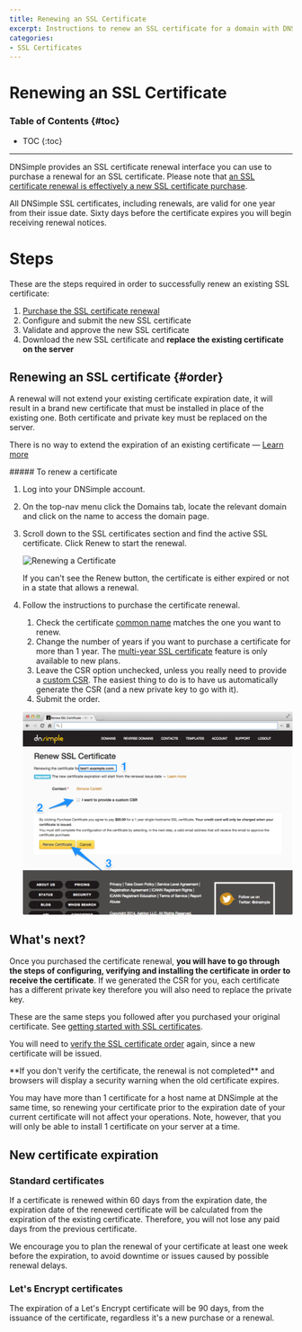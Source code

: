 ```yaml
---
title: Renewing an SSL Certificate
excerpt: Instructions to renew an SSL certificate for a domain with DNSimple.
categories:
- SSL Certificates
---
```


# Renewing an SSL Certificate

### Table of Contents {#toc}

* TOC
{:toc}

---

DNSimple provides an SSL certificate renewal interface you can use to purchase a renewal for an SSL certificate. Please note that [an SSL certificate renewal is effectively a new SSL certificate purchase](/articles/how-certificate-renewal-works).

All DNSimple SSL certificates, including renewals, are valid for one year from their issue date. Sixty days before the certificate expires you will begin receiving renewal notices.


# Steps

These are the steps required in order to successfully renew an existing SSL certificate:

1. [Purchase the SSL certificate renewal](#order)
1. Configure and submit the new SSL certificate
1. Validate and approve the new SSL certificate
1. Download the new SSL certificate and **replace the existing certificate on the server**


## Renewing an SSL certificate {#order}

<note>
A renewal will not extend your existing certificate expiration date, it will result in a brand new certificate that must be installed in place of the existing one. Both certificate and private key must be replaced on the server.

There is no way to extend the expiration of an existing certificate &mdash; [Learn more](/articles/how-certificate-renewal-works)
</note>

<div class="section-steps" markdown="1">
##### To renew a certificate

1.  Log into your DNSimple account.
1.  On the top-nav menu click the <label>Domains</label> tab, locate the relevant domain and click on the name to access the domain page.
1.  Scroll down to the <label>SSL certificates</label> section and find the active SSL certificate. Click <label>Renew</label> to start the renewal.

    ![Renewing a Certificate](/files/certificates-renew-action.png)

    If you can't see the <label>Renew</label> button, the certificate is either expired or not in a state that allows a renewal.

1.  Follow the instructions to purchase the certificate renewal.

    1.  Check the certificate [common name](/articles/what-is-common-name) matches the one you want to renew.
    1.  Change the number of years if you want to purchase a certificate for more than 1 year. The [multi-year SSL certificate](/articles/can-multi-year-ssl-certificates) feature is only available to new plans.
    1.  Leave the CSR option unchecked, unless you really need to provide a [custom CSR](/articles/what-is-csr). The easiest thing to do is to have us automatically generate the CSR (and a new private key to go with it).
    1.  Submit the order.

    ![Renew a Certificate](/files/dnsimple-certificate-renewal.png)

</div>


## What's next?

Once you purchased the certificate renewal, **you will have to go through the steps of configuring, verifying and installing the certificate in order to receive the certificate**. If we generated the CSR for you, each certificate has a different private key therefore you will also need to replace the private key.

These are the same steps you followed after you purchased your original certificate. See [getting started with SSL certificates](/articles/getting-started-ssl-certificates).

You will need to [verify the SSL certificate order](/articles/ssl-certificates-email-validation) again, since a new certificate will be issued.

<warning>
**If you don't verify the certificate, the renewal is not completed** and browsers will display a security warning when the old certificate expires.
</warning>

You may have more than 1 certificate for a host name at DNSimple at the same time, so renewing your certificate prior to the expiration date of your current certificate will not affect your operations. Note, however, that you will only be able to install 1 certificate on your server at a time.


## New certificate expiration

### Standard certificates

If a certificate is renewed within 60 days from the expiration date, the expiration date of the renewed certificate will be calculated from the expiration of the existing certificate. Therefore, you will not lose any paid days from the previous certificate.

We encourage you to plan the renewal of your certificate at least one week before the expiration, to avoid downtime or issues caused by possible renewal delays.

### Let's Encrypt certificates

The expiration of a Let's Encrypt certificate will be 90 days, from the issuance of the certificate, regardless it's a new purchase or a renewal.
